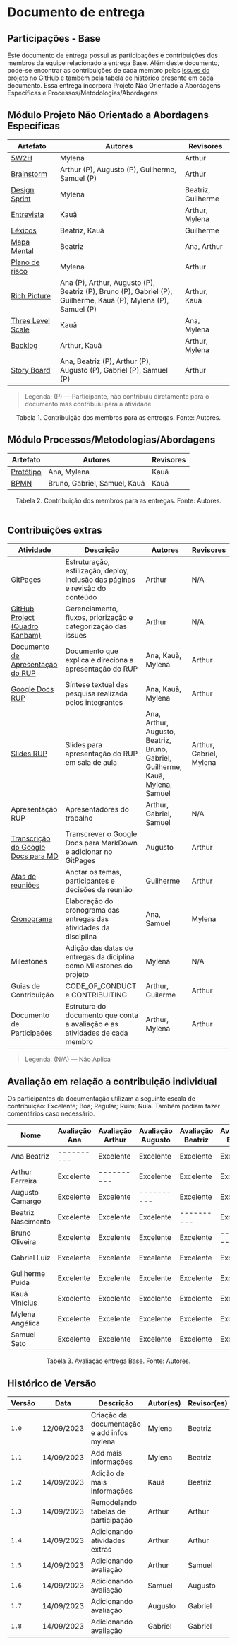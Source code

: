 # Documento de entrega
## Participações - Base

Este documento de entrega possui as participações e contribuiçôes dos membros da equipe relacionado a entrega Base. Além deste documento, pode-se encontrar as contribuições de cada membro pelas [issues do projeto](https://github.com/UnBArqDsw2023-2/2023.2_G1_ProjetoAmazon/issues) no GitHub e também pela tabela de histórico presente em cada documento.
Essa entrega incorpora Projeto Não Orientado a Abordagens Específicas e Processos/Metodologias/Abordagens

## Módulo Projeto Não Orientado a Abordagens Específicas
                                                                                                                                                                                                             

| Artefato                                 | Autores                                                                                                        | Revisores          |
| ---------------------------------------- | -------------------------------------------------------------------------------------------------------------- | ------------------ |
| [ 5W2H              ](./5W2H.md)         | Mylena                                                                                                         | Arthur             |
| [ Brainstorm        ](./Brainstorm.md)   | Arthur (P), Augusto (P), Guilherme, Samuel (P)                                                                 | Arthur             |
| [ Design Sprint     ](./DesignSprint.md) | Mylena                                                                                                         | Beatriz, Guilherme |
| [ Entrevista        ](./Entrevista.md)   | Kauã                                                                                                           | Arthur, Mylena     |
| [ Léxicos           ](./Lexicos.md)      | Beatriz, Kauã                                                                                                  | Guilherme          |
| [ Mapa Mental       ](./MapaMental.md)   | Beatriz                                                                                                        | Ana, Arthur        |
| [ Plano de risco    ](./PlanoDeRisco.md) | Mylena                                                                                                         | Arthur             |
| [ Rich Picture      ](./RichPicture.md)  | Ana (P), Arthur, Augusto (P), Beatriz (P), Bruno (P), Gabriel (P), Guilherme, Kauã (P), Mylena (P), Samuel (P) | Arthur, Kauã       |
| [ Three Level Scale ](./TLS.md)          | Kauã                                                                                                           | Ana, Mylena        |
| [ Backlog           ](./Backlog.md)      | Arthur, Kauã                                                                                                   | Arthur, Mylena     |
| [ Story Board       ](./StoryBoard.md)   | Ana, Beatriz (P), Arthur (P), Augusto (P), Gabriel (P), Samuel (P)                                             | Arthur             |


> Legenda: (P) — Participante, não contribuiu diretamente para o documento mas contribuiu para a atividade.

<div style="text-align: center"> Tabela 1. Contribuição dos membros para as entregas. Fonte: Autores.</div>

## Módulo Processos/Metodologias/Abordagens

| Artefato                      | Autores                      | Revisores |
| ----------------------------- | ---------------------------- | --------- |
| [ Protótipo ](./Prototipo.md) | Ana, Mylena                  | Kauã      |
| [ BPMN      ](./BPMN.md)      | Bruno, Gabriel, Samuel, Kauã | Kauã      |


<div style="text-align: center"> Tabela 2. Contribuição dos membros para as entregas. Fonte: Autores.</div>

<br>

## Contribuições extras


| Atividade                                                                                               | Descrição                                                                     | Autores                                                                        | Revisores               |
| ------------------------------------------------------------------------------------------------------- | ----------------------------------------------------------------------------- | ------------------------------------------------------------------------------ | ----------------------- |
| [GitPages](https://unbarqdsw2023-2.github.io/2023.2_G1_ProjetoAmazon/#/)                                | Estruturação, estilização, deploy, inclusão das páginas e revisão do conteúdo | Arthur                                                                         | N/A                     |
| [GitHub Project (Quadro Kanbam)](https://github.com/orgs/UnBArqDsw2023-2/projects/2)                    | Gerenciamento, fluxos, priorização e categorização das issues                 | Arthur                                                                         | N/A                     |
| [Documento de Apresentação do RUP]()                                                                    | Documento que explica e direciona a apresentação do RUP                       | Ana, Kauã, Mylena                                                              | Arthur                  |
| [Google Docs RUP](https://docs.google.com/document/d/1JKrZK77hXOA8olZkNdqgG7gZljvmrLTrt8K7ScQ5tcs/edit) | Síntese textual das pesquisa realizada pelos integrantes                      | Ana, Kauã, Mylena                                                              | Arthur                  |
| [Slides RUP](https://docs.google.com/presentation/d/1bJQFMV55_rknSizGZXFFOeizraJ5JTLCCiHJI_PCbts/edit#) | Slides para apresentação do RUP em sala de aula                               | Ana, Arthur, Augusto, Beatriz, Bruno, Gabriel, Guilherme, Kauã, Mylena, Samuel | Arthur, Gabriel, Mylena |
| Apresentação RUP                                                                                        | Apresentadores do trabalho                                                    | Arthur, Gabriel, Samuel                                                        | N/A                     |
| [Transcrição do Google Docs para MD](./SinteseDoConteudo.md)                                            | Transcrever o Google Docs para MarkDown e adicionar no GitPages               | Augusto                                                                        | Arthur                  |
| [Atas de reuniões](../../reunioes.md)                                                                   | Anotar os temas, participantes e decisões da reunião                          | Guilherme                                                                      | Arthur                  |
| [Cronograma](../../cronograma.md)                                                                       | Elaboração do cronograma das entregas das atividades da disciplina            | Ana, Samuel                                                                    | Mylena                  |
| Milestones                                                                                              | Adição das datas de entregas da diciplina como Milestones do projeto          | Mylena                                                                         | N/A                     |
| Guias de Contribuição                                                                                   | CODE_OF_CONDUCT e CONTRIBUITING                                               | Arthur, Guilerme                                                               | Arthur                  |
| Documento de Participaões                                                                               | Estrutura do documento que conta a avaliação e as atividades de cada membro   | Arthur, Mylena                                                                 | Arthur                  |

> Legenda: (N/A) — Não Aplica

## Avaliação em relação a contribuição individual
Os participantes da documentação utilizam a seguinte escala de contribuição: Excelente; Boa; Regular; Ruim; Nula. 
Também podiam fazer comentários caso necessário.

| Nome               | Avaliação Ana | Avaliação Arthur | Avaliação Augusto | Avaliação Beatriz | Avaliação Bruno | Avaliação Gabriel | Avaliação Guilherme | Avaliação Kauã | Avaliação Mylena | Avaliação Samuel |
| ------------------ | ------------- | ---------------- | ----------------- | ----------------- | --------------- | ----------------- | ------------------- | -------------- | ---------------- | ---------------- |
| Ana Beatriz        | ----------    | Excelente        | Excelente         | Excelente         | Excelente       | Excelente         | Excelente           | Excelente      | Excelente        | Excelente        |
| Arthur Ferreira    | Excelente     | ----------       | Excelente         | Excelente         | Excelente       | Excelente         | Excelente           | Excelente      | Excelente        | Excelente        |
| Augusto Camargo    | Excelente     | Excelente        | ----------        | Excelente         | Excelente       | Excelente         | Excelente           | Excelente      | Excelente        | Excelente        |
| Beatriz Nascimento | Excelente     | Excelente        | Excelente         | ----------        | Excelente       | Excelente         | Excelente           | Excelente      | Excelente        | Excelente        |
| Bruno Oliveira     | Excelente     | Excelente        | Excelente         | Excelente         | ----------      | Excelente         | Excelente           | Excelente      | Excelente        | Excelente        |
| Gabriel Luiz       | Excelente     | Excelente        | Excelente         | Excelente         | Excelente       | ----------        | Excelente           | Excelente      | Excelente        | Excelente        |
| Guilherme Puida    | Excelente     | Excelente        | Excelente         | Excelente         | Excelente       | Excelente         | ----------          | Excelente      | Excelente        | Excelente        |
| Kauã Vinícius      | Excelente     | Excelente        | Excelente         | Excelente         | Excelente       | Excelente         | Excelente           | ----------     | Excelente        | Excelente        |
| Mylena Angélica    | Excelente     | Excelente        | Excelente         | Excelente         | Excelente       | Excelente         | Excelente           | Excelente      | ----------       | Excelente        |
| Samuel Sato        | Excelente     | Excelente        | Excelente         | Excelente         | Excelente       | Excelente         | Excelente           | Excelente      | Excelente        | ----------       |

<div style="text-align: center"> Tabela 3. Avaliação entrega Base. Fonte: Autores.</div>


## Histórico de Versão

| Versão | Data       | Descrição                                  | Autor(es) | Revisor(es) |
| ------ | ---------- | ------------------------------------------ | --------- | ----------- |
| `1.0`  | 12/09/2023 | Criação da documentação e add infos mylena | Mylena    | Beatriz     |
| `1.1`  | 14/09/2023 | Add mais informações                       | Mylena    | Beatriz     |
| `1.2`  | 14/09/2023 | Adição de mais informações                 | Kauã      | Beatriz     |
| `1.3`  | 14/09/2023 | Remodelando tabelas de participação        | Arthur    | Arthur      |
| `1.4`  | 14/09/2023 | Adicionando atividades extras              | Arthur    | Arthur      |
| `1.5`  | 14/09/2023 | Adicionando avaliação                      | Arthur    | Samuel      |
| `1.6`  | 14/09/2023 | Adicionando avaliação                      | Samuel    | Augusto     |
| `1.7`  | 14/09/2023 | Adicionando avaliação                      | Augusto   | Gabriel     |
| `1.8`  | 14/09/2023 | Adicionando avaliação                      | Gabriel   | Gabriel     |
